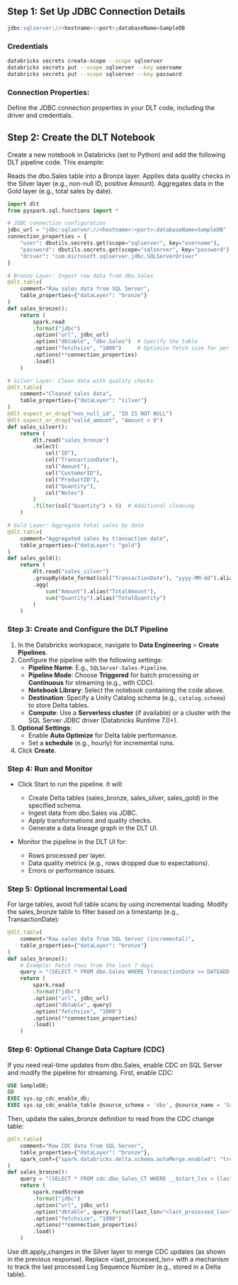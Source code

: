 ## Step 1: Set Up JDBC Connection Details
```sql
jdbc:sqlserver://<hostname>:<port>;databaseName=SampleDB
```

### Credentials
```sh
databricks secrets create-scope --scope sqlserver
databricks secrets put --scope sqlserver --key username
databricks secrets put --scope sqlserver --key password
```

### Connection Properties: 
Define the JDBC connection properties in your DLT code, including the driver and credentials.

## Step 2: Create the DLT Notebook
Create a new notebook in Databricks (set to Python) and add the following DLT pipeline code. This example:

Reads the dbo.Sales table into a Bronze layer.
Applies data quality checks in the Silver layer (e.g., non-null ID, positive Amount).
Aggregates data in the Gold layer (e.g., total sales by date).
```python
import dlt
from pyspark.sql.functions import *

# JDBC connection configuration
jdbc_url = "jdbc:sqlserver://<hostname>:<port>;databaseName=SampleDB"
connection_properties = {
    "user": dbutils.secrets.get(scope="sqlserver", key="username"),
    "password": dbutils.secrets.get(scope="sqlserver", key="password"),
    "driver": "com.microsoft.sqlserver.jdbc.SQLServerDriver"
}

# Bronze Layer: Ingest raw data from dbo.Sales
@dlt.table(
    comment="Raw sales data from SQL Server",
    table_properties={"dataLayer": "bronze"}
)
def sales_bronze():
    return (
        spark.read
        .format("jdbc")
        .option("url", jdbc_url)
        .option("dbtable", "dbo.Sales")  # Specify the table
        .option("fetchsize", "1000")     # Optimize fetch size for performance
        .options(**connection_properties)
        .load()
    )

# Silver Layer: Clean data with quality checks
@dlt.table(
    comment="Cleaned sales data",
    table_properties={"dataLayer": "silver"}
)
@dlt.expect_or_drop("non_null_id", "ID IS NOT NULL")
@dlt.expect_or_drop("valid_amount", "Amount > 0")
def sales_silver():
    return (
        dlt.read("sales_bronze")
        .select(
            col("ID"),
            col("TransactionDate"),
            col("Amount"),
            col("CustomerID"),
            col("ProductID"),
            col("Quantity"),
            col("Notes")
        )
        .filter(col("Quantity") > 0)  # Additional cleaning
    )

# Gold Layer: Aggregate total sales by date
@dlt.table(
    comment="Aggregated sales by transaction date",
    table_properties={"dataLayer": "gold"}
)
def sales_gold():
    return (
        dlt.read("sales_silver")
        .groupBy(date_format(col("TransactionDate"), "yyyy-MM-dd").alias("TransactionDate"))
        .agg(
            sum("Amount").alias("TotalAmount"),
            sum("Quantity").alias("TotalQuantity")
        )
    )
```
### Step 3: Create and Configure the DLT Pipeline

1. In the Databricks workspace, navigate to **Data Engineering** > **Create Pipelines**.
2. Configure the pipeline with the following settings:
   - **Pipeline Name**: E.g., `SQLServer-Sales-Pipeline`.
   - **Pipeline Mode**: Choose **Triggered** for batch processing or **Continuous** for streaming (e.g., with CDC).
   - **Notebook Library**: Select the notebook containing the code above.
   - **Destination**: Specify a Unity Catalog schema (e.g., `catalog.schema`) to store Delta tables.
   - **Compute**: Use a **Serverless cluster** (if available) or a cluster with the SQL Server JDBC driver (Databricks Runtime 7.0+).
3. **Optional Settings**:
   - Enable **Auto Optimize** for Delta table performance.
   - Set a **schedule** (e.g., hourly) for incremental runs.
4. Click **Create**.

### Step 4: Run and Monitor

- Click Start to run the pipeline. It will:

    - Create Delta tables (sales_bronze, sales_silver, sales_gold) in the specified schema.
    - Ingest data from dbo.Sales via JDBC.
    - Apply transformations and quality checks.
    - Generate a data lineage graph in the DLT UI.

- Monitor the pipeline in the DLT UI for:
    - Rows processed per layer.
    - Data quality metrics (e.g., rows dropped due to expectations).
    - Errors or performance issues.
### Step 5: Optional Incremental Load
For large tables, avoid full table scans by using incremental loading. Modify the sales_bronze table to filter based on a timestamp (e.g., TransactionDate):
```python
@dlt.table(
    comment="Raw sales data from SQL Server (incremental)",
    table_properties={"dataLayer": "bronze"}
)
def sales_bronze():
    # Example: Fetch rows from the last 7 days
    query = "(SELECT * FROM dbo.Sales WHERE TransactionDate >= DATEADD(day, -7, GETDATE())) sales"
    return (
        spark.read
        .format("jdbc")
        .option("url", jdbc_url)
        .option("dbtable", query)
        .option("fetchsize", "1000")
        .options(**connection_properties)
        .load()
    )
```
### Step 6: Optional Change Data Capture (CDC)
If you need real-time updates from dbo.Sales, enable CDC on SQL Server and modify the pipeline for streaming. First, enable CDC:
```sql
USE SampleDB;
GO
EXEC sys.sp_cdc_enable_db;
EXEC sys.sp_cdc_enable_table @source_schema = 'dbo', @source_name = 'Sales', @role_name = NULL;
```
Then, update the sales_bronze definition to read from the CDC change table:
```python
@dlt.table(
    comment="Raw CDC data from SQL Server",
    table_properties={"dataLayer": "bronze"},
    spark_conf={"spark.databricks.delta.schema.autoMerge.enabled": "true"}
)
def sales_bronze():
    query = "(SELECT * FROM cdc.dbo_Sales_CT WHERE __$start_lsn > {last_lsn}) cdc_data"
    return (
        spark.readStream
        .format("jdbc")
        .option("url", jdbc_url)
        .option("dbtable", query.format(last_lsn="<last_processed_lsn>"))
        .option("fetchsize", "1000")
        .options(**connection_properties)
        .load()
    )
```
Use dlt.apply_changes in the Silver layer to merge CDC updates (as shown in the previous response). Replace <last_processed_lsn> with a mechanism to track the last processed Log Sequence Number (e.g., stored in a Delta table).